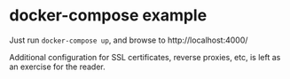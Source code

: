 # docker-compose example

Just run `docker-compose up`, and browse to http://localhost:4000/

Additional configuration for SSL certificates, reverse proxies, etc, is left as an exercise for the reader.
